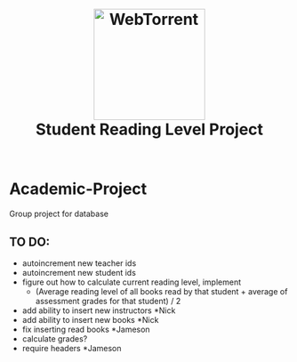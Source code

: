 <h1 align="center">
  <br>
  <img src="https://pbs.twimg.com/profile_images/829960966/bookcase_400x400.png" alt="WebTorrent" width="200">
  <br>
  Student Reading Level Project
  <br>
  <br>
</h1>

# Academic-Project

Group project for database

## TO DO:
* autoincrement new teacher ids
* autoincrement new student ids
* figure out how to calculate current reading level, implement
    - (Average reading level of all books read by that student + average of assessment grades for that student) / 2
* add ability to insert new instructors *Nick
* add ability to insert new books *Nick
* fix inserting read books *Jameson
* calculate grades?
* require headers *Jameson 
